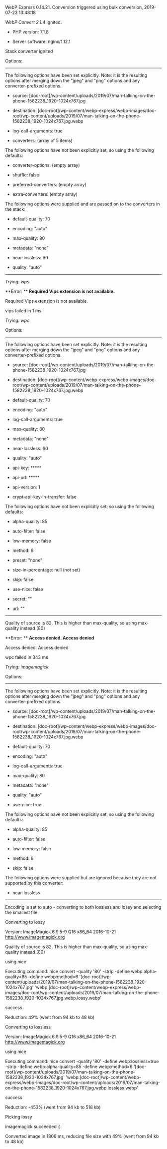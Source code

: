 WebP Express 0.14.21. Conversion triggered using bulk conversion, 2019-07-23 13:48:18

*WebP Convert 2.1.4*  ignited.
- PHP version: 7.1.8
- Server software: nginx/1.12.1

Stack converter ignited

Options:
------------
The following options have been set explicitly. Note: it is the resulting options after merging down the "jpeg" and "png" options and any converter-prefixed options.
- source: [doc-root]/wp-content/uploads/2019/07/man-talking-on-the-phone-1582238_1920-1024x767.jpg
- destination: [doc-root]/wp-content/webp-express/webp-images/doc-root/wp-content/uploads/2019/07/man-talking-on-the-phone-1582238_1920-1024x767.jpg.webp
- log-call-arguments: true
- converters: (array of 5 items)

The following options have not been explicitly set, so using the following defaults:
- converter-options: (empty array)
- shuffle: false
- preferred-converters: (empty array)
- extra-converters: (empty array)

The following options were supplied and are passed on to the converters in the stack:
- default-quality: 70
- encoding: "auto"
- max-quality: 80
- metadata: "none"
- near-lossless: 60
- quality: "auto"
------------


*Trying: vips* 

**Error: ** **Required Vips extension is not available.** 
Required Vips extension is not available.
vips failed in 1 ms

*Trying: wpc* 

Options:
------------
The following options have been set explicitly. Note: it is the resulting options after merging down the "jpeg" and "png" options and any converter-prefixed options.
- source: [doc-root]/wp-content/uploads/2019/07/man-talking-on-the-phone-1582238_1920-1024x767.jpg
- destination: [doc-root]/wp-content/webp-express/webp-images/doc-root/wp-content/uploads/2019/07/man-talking-on-the-phone-1582238_1920-1024x767.jpg.webp
- default-quality: 70
- encoding: "auto"
- log-call-arguments: true
- max-quality: 80
- metadata: "none"
- near-lossless: 60
- quality: "auto"
- api-key: *****
- api-url: *****
- api-version: 1
- crypt-api-key-in-transfer: false

The following options have not been explicitly set, so using the following defaults:
- alpha-quality: 85
- auto-filter: false
- low-memory: false
- method: 6
- preset: "none"
- size-in-percentage: null (not set)
- skip: false
- use-nice: false
- secret: ""
- url: ""
------------

Quality of source is 82. This is higher than max-quality, so using max-quality instead (80)

**Error: ** **Access denied. Access denied** 
Access denied. Access denied
wpc failed in 343 ms

*Trying: imagemagick* 

Options:
------------
The following options have been set explicitly. Note: it is the resulting options after merging down the "jpeg" and "png" options and any converter-prefixed options.
- source: [doc-root]/wp-content/uploads/2019/07/man-talking-on-the-phone-1582238_1920-1024x767.jpg
- destination: [doc-root]/wp-content/webp-express/webp-images/doc-root/wp-content/uploads/2019/07/man-talking-on-the-phone-1582238_1920-1024x767.jpg.webp
- default-quality: 70
- encoding: "auto"
- log-call-arguments: true
- max-quality: 80
- metadata: "none"
- quality: "auto"
- use-nice: true

The following options have not been explicitly set, so using the following defaults:
- alpha-quality: 85
- auto-filter: false
- low-memory: false
- method: 6
- skip: false

The following options were supplied but are ignored because they are not supported by this converter:
- near-lossless
------------

Encoding is set to auto - converting to both lossless and lossy and selecting the smallest file

Converting to lossy
Version: ImageMagick 6.9.5-9 Q16 x86_64 2016-10-21 http://www.imagemagick.org
Quality of source is 82. This is higher than max-quality, so using max-quality instead (80)
using nice
Executing command: nice convert -quality '80' -strip -define webp:alpha-quality=85 -define webp:method=6 '[doc-root]/wp-content/uploads/2019/07/man-talking-on-the-phone-1582238_1920-1024x767.jpg' 'webp:[doc-root]/wp-content/webp-express/webp-images/doc-root/wp-content/uploads/2019/07/man-talking-on-the-phone-1582238_1920-1024x767.jpg.webp.lossy.webp'
success
Reduction: 49% (went from 94 kb to 48 kb)

Converting to lossless
Version: ImageMagick 6.9.5-9 Q16 x86_64 2016-10-21 http://www.imagemagick.org
using nice
Executing command: nice convert -quality '80' -define webp:lossless=true -strip -define webp:alpha-quality=85 -define webp:method=6 '[doc-root]/wp-content/uploads/2019/07/man-talking-on-the-phone-1582238_1920-1024x767.jpg' 'webp:[doc-root]/wp-content/webp-express/webp-images/doc-root/wp-content/uploads/2019/07/man-talking-on-the-phone-1582238_1920-1024x767.jpg.webp.lossless.webp'
success
Reduction: -453% (went from 94 kb to 518 kb)

Picking lossy
imagemagick succeeded :)

Converted image in 1806 ms, reducing file size with 49% (went from 94 kb to 48 kb)
